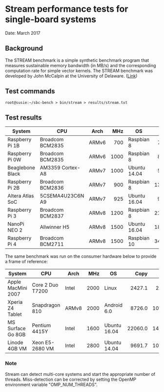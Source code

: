 # Stream performance tests for single-board systems

Date: March 2017

## Background

The STREAM benchmark is a simple synthetic benchmark program that measures sustainable memory bandwidth (in MB/s) and the corresponding computation rate for simple vector kernels. The STREAM benchmark was developed by John McCalpin at the University of Delaware. (<a href="http://www.cs.virginia.edu/stream/FTP/Code/">Link</a>)

## Test commands

```
root@susie:~/sbc-bench > bin/stream > results/stream.txt
```

## Test results

| System             | CPU              | Arch  | MHz  | OS            | Copy  | Scale | Add | Triad |
| -------------------|------------------|-------|-----:|---------------|------:|------:|-----:|-----:|
| Raspberry Pi 1B    | Broadcom BCM2835 | ARMv6 |  700 | Raspbian 8    |  770.6 |  212.3 |  311.4 |  296.6 |
| Raspberry Pi 0W    | Broadcom BCM2835 | ARMv6 | 1000 | Raspbian 8    |  842.5 |  274.4 |  393.6 |  384.6 |
| Beaglebone Black   | AM3359 Cortex-A8 | ARMv7 | 1000 | Ubuntu 14.04  |  562.7 |  429.3 |  516.2 |  482.7 |
| Raspberry Pi 2B    | Broadcom BCM2836 | ARMv7 |  900 | Raspbian 8    | 1359.5 | 1411.6 | 1602.7 | 1577.1 |
| Altera Atlas SoC   | 5CSEMA4U23C6N A9 | ARMv7 |  925 | Ubuntu 16.04  |  935.5 | 1279.6 |  939.0 |  922.4 |
| Raspberry Pi 3     | Broadcom BCM2837 | ARMv8 | 1200 | Raspbian 8    | 2184.9 | 2177.3 | 2099.0 | 2092.3 |
| NanoPi NEO 2       | Allwinner H5     | ARMv8 | 1500 | Ubuntu 16.04  | 1848.4 | 1875.8 | 1730.5 | 1731.9 |
| Raspberry Pi 4     | Broadcom BCM2711 | ARMv8 | 1500 | Raspbian 10   | 3403.4 | 3265.5 | 2918.9 | 2882.6 |

The same benchmark was run on the consumer hardware below to provide a frame of reference:

| System             | CPU              | Arch  | MHz  | OS            | Copy  | Scale | Add | Triad |
| -------------------|------------------|-------|-----:|---------------|------:|------:|-----:|-----:|
| Apple MacMini 2007 | Core 2 Duo T7200 | Intel | 2000 | Linux         |  2427.1 |  2404.0 |  2662.6 |  2645.0 |
| Xperia Z4 Tablet   | Snapdragon 810   | ARMv8 | 2000 | Android 6.0   |  8726.0 | 10904.4 |  9009.0 |  9353.4 |
| MS Surface Go 8GB  | Pentium 4415Y    | Intel | 1600 | Ubuntu 16.04  | 22060.0 | 14749.2 | 16074.0 | 16064.2 |
| Linode 4GB VM      | Xeon E5-2680 VM  | Intel | 2800 | Ubuntu 14.04  |  9691.7 | 10193.7 | 13994.9 | 14472.3 |

### Note

Stream can detect multi-core systems and start the appropriate number of threads. Miss-detection can be corrected by setting the OpenMP environment variable "OMP_NUM_THREADS".
